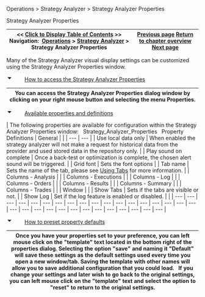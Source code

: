 ﻿


Operations \> Strategy Analyzer \> Strategy Analyzer Properties






















Strategy Analyzer Properties







| \<\< [Click to Display Table of Contents](strategyanalyzer_properties.md) \>\> **Navigation:**     [Operations](operations-1.md) \> [Strategy Analyzer](strategy_analyzer-1.md) \> Strategy Analyzer Properties | [Previous page](saving_strategy_parameter_temp-1.md) [Return to chapter overview](strategy_analyzer-1.md) [Next page](strategyanalyzer_properties_2-1.md) |
| --- | --- |














Many of the Strategy Analyzer visual display settings can be customized using the Strategy Analyzer Properties window.


![tog_minus](tog_minus-1.gif)        [How to access the Strategy Analyzer Properties](javascript:HMToggle('toggle','HowToAccessTheAccountPerformancePropertiesWindow','HowToAccessTheAccountPerformancePropertiesWindow_ICON'))




| You can access the Strategy Analyzer Properties dialog window by clicking on your right mouse button and selecting the menu Properties. |
| --- |



![tog_minus](tog_minus-1.gif)        [Available properties and definitions](javascript:HMToggle('toggle','AvailablePropertiesAndDefinitions','AvailablePropertiesAndDefinitions_ICON'))




| The following properties are available for configuration within the Strategy Analyzer Properties window:   Strategy_Analyzer_Properties   Property Definitions   | General |  | | --- | --- | | Use local data only | When enabled the strategy analyzer will not make a request for historical data from the provider and used stored data in the repository only. | | Play sound on complete | Once a back\-test or optimization is complete, the chosen alert sound will be triggered. | | Grid font | Sets the font options | | Tab name | Sets the name of the tab, please see [Using Tabs](using_tabs-1.md) for more information. | | Columns \- Analysis |  | | Columns \- Executions |  | | Columns \- Log |  | | Columns \- Orders |  | | Columns \- Results |  | | Columns \- Summary |  | | Columns \- Trades |  | | Window |  | | Show Tabs | Sets if the tabs are visible or not. | | Show Log | Set if the log feature is enabled or disabled. | |
| --- | --- | --- | --- | --- | --- | --- | --- | --- | --- | --- | --- | --- | --- | --- | --- | --- | --- | --- | --- | --- | --- | --- | --- | --- | --- | --- | --- | --- | --- | --- |



![tog_minus](tog_minus-1.gif)        [How to preset property defaults](javascript:HMToggle('toggle','HowToPresetPropertyDefaults','HowToPresetPropertyDefaults_ICON'))




| Once you have your properties set to your preference, you can left mouse click on the "template" text located in the bottom right of the properties dialog. Selecting the option "save" and naming it "Default" will save these settings as the default settings used every time you open a new window/tab. Saving the template with other names will allow you to save additional configuration that you could load.   If you change your settings and later wish to go back to the original settings, you can left mouse click on the "template" text and select the option to "reset" to return to the original settings. |
| --- |










